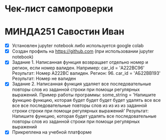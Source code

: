 # Чек-лист самопроверки
# МИНДА251 Савостин Иван

- [x] Установлен  jupyter notebook либо используется  google colab
- [x] Создан профиль на https://github.com (при использовании jupyter notebook)   
- [x] Задание 1. 
      Написанная функция возвращает отдельно номер и регион, если номер валиден. Например:
      car_id = 'А222BС96' Результат: Номер А222BС валиден. Регион: 96.
      car_id = 'АБ22ВВ193' Результат: Номер не валиден
- [x] Задание 2.
      Написанная функция удаляет все последовательные повторы слов из заданной строки при помощи регулярных выражений. 
      Пример работы программы:
      some_string = 'Напишите функцию функцию, которая будет будет будет будет удалять все все все все   последовательные повторы слов из из из из заданной строки строки при помощи регулярных выражений'
      Результат: Напишите функцию, которая будет удалять все последовательные повторы слов из заданной строки при   помощи регулярных выражений
- [x] Прикреплена на учебной платформе